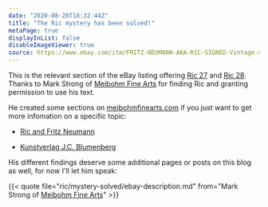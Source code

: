 ```yaml
---
date: "2020-08-20T18:32:44Z"
title: "The Ric mystery has been solved!"
metaPage: true
displayInList: false
disableImageViewer: true
source: https://www.ebay.com/itm/FRITZ-NEUMANN-AKA-RIC-SIGNED-Vintage-c-1960s-Color-Etching-STREETSCENE-/143672853431
---
```


This is the relevant section of the eBay listing offering [Ric 27](/post/ric27) and [Ric 28](/post/ric28). Thanks to Mark Strong of [Meibohm Fine Arts](http://meibohmfinearts.com/) for finding Ric and granting permission to use his text.

He created some sections on [meibohmfinearts.com](http://meibohmfinearts.com/) if you just want to get more infomation on a specific topic:

* [Ric and Fritz Neumann](https://www.meibohmfinearts.com/artists/details/155)

* [Kunstverlag J.C. Blumenberg](https://www.meibohmfinearts.com/artists/details/2874)

His different findings deserve some additional pages or posts on this blog as well, for now I'll let him speak:

{{< quote file="ric/mystery-solved/ebay-description.md" from="Mark Strong of [Meibohm Fine Arts](http://meibohmfinearts.com/)" >}}
